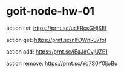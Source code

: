 # goit-node-hw-01

action list: https://prnt.sc/ucFRcsGHjSEf

action get: https://prnt.sc/nlfOWnRJ7fot

action add: https://prnt.sc/iEaJdCvjUZE1

action remove: https://prnt.sc/Yq7S0Y0ljoBu